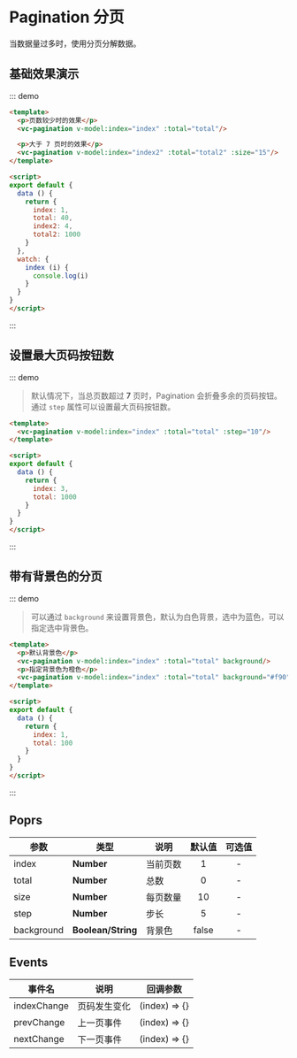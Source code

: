 # Pagination 分页

当数据量过多时，使用分页分解数据。

## 基础效果演示

::: demo 
```html
<template>
  <p>页数较少时的效果</p>
  <vc-pagination v-model:index="index" :total="total"/>

  <p>大于 7 页时的效果</p>
  <vc-pagination v-model:index="index2" :total="total2" :size="15"/>
</template>

<script>
export default {
  data () {
    return {
      index: 1,
      total: 40,
      index2: 4,
      total2: 1000
    }
  },
  watch: {
    index (i) {
      console.log(i)
    }
  }
}
</script>
```
:::


## 设置最大页码按钮数

::: demo 

> 默认情况下，当总页数超过 **7** 页时，Pagination 会折叠多余的页码按钮。通过 `step` 属性可以设置最大页码按钮数。

```html
<template>
  <vc-pagination v-model:index="index" :total="total" :step="10"/>
</template>

<script>
export default {
  data () {
    return {
      index: 3,
      total: 1000
    }
  }
}
</script>
```
:::

## 带有背景色的分页

::: demo 

> 可以通过 `background` 来设置背景色，默认为白色背景，选中为蓝色，可以指定选中背景色。

```html
<template>
  <p>默认背景色</p>
  <vc-pagination v-model:index="index" :total="total" background/>
  <p>指定背景色为橙色</p>
  <vc-pagination v-model:index="index" :total="total" background="#f90"/>
</template>

<script>
export default {
  data () {
    return {
      index: 1,
      total: 100
    }
  }
}
</script>
```
:::


## Poprs

| 参数 | 类型 | 说明 | 默认值 | 可选值 |
|---|---|---|:---:|:---:|
| index | **Number** | 当前页数 | 1 | - |
| total | **Number** | 总数 | 0 | - |
| size | **Number** | 每页数量 | 10 | - |
| step | **Number** | 步长 | 5 | - |
| background | **Boolean/String** | 背景色 | false | - |

## Events

| 事件名 | 说明 | 回调参数 |
| --- | --- | --- |
| indexChange | 页码发生变化 | (index) => {} |
| prevChange | 上一页事件 | (index) => {} |
| nextChange | 下一页事件 | (index) => {} |

